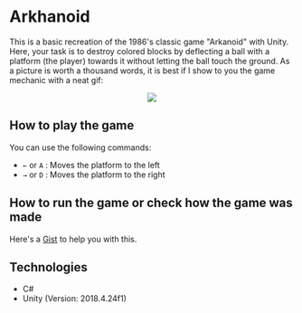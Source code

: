 # Arkhanoid
This is a basic recreation of the 1986's classic game "Arkanoid" with Unity. Here, your task is to destroy colored blocks by deflecting a ball with a platform (the player) towards it without letting the ball touch the ground. As a picture is worth a thousand words, it is best if I show to you the game mechanic with a neat gif:

<p align="center">
<img src="https://media.giphy.com/media/bGyFgWtBVALRZ81UPM/giphy.gif">
</p>

How to play the game
---

You can use the following commands:
* `←` or `A` : Moves the platform to the left
* `→` or `D` : Moves the platform to the right

How to run the game or check how the game was made
---

Here's a [Gist](https://gist.github.com/iVcente/57399cc5265feb140c3a36db03b08eb4) to help you with this.

Technologies
---
* C#
* Unity (Version: 2018.4.24f1)
